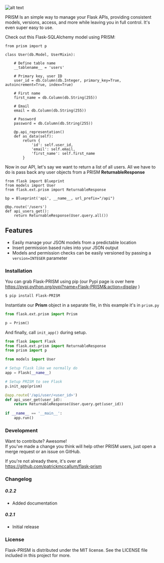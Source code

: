 
    
![alt text](http://patsnacks.com/wp-content/uploads/2015/10/524x128xflask-font-prism-02-e1444044468717.png.pagespeed.ic.e09xraLMJj.png "Flask-PRISM")

PRISM Is an simple way to manage your Flask APIs, providing consistent models, versions, access, and more while leaving you in full control. It's even super easy to use.

Check out this Flask-SQLAlchemy model using PRISM:

```
from prism import p

class User(db.Model, UserMixin):

    # Define table name
    __tablename__ = 'users'
 
    # Primary key, user ID
    user_id = db.Column(db.Integer, primary_key=True, autoincrement=True, index=True)
 
    # First name
    first_name = db.Column(db.String(255))

    # Email
    email = db.Column(db.String(255))
 
    # Password
    password = db.Column(db.String(255))
 
    @p.api_representation()
    def as_data(self):
        return {
            'id': self.user_id,
            'email': self.email,
            'first_name': self.first_name
        }
```
    
Now in our API, let's say we want to return a list of all users. All we have to do is pass back any user objects from a PRISM **ReturnableResponse**

```
from flask import Blueprint
from models import User
from flask.ext.prism import ReturnableResponse

bp = Blueprint('api', __name__, url_prefix="/api")

@bp.route('/users')
def api_users_get():
    return ReturnableResponse(User.query.all())

```
    
    
Features
--------

- Easily manage your JSON models from a predictable location
- Insert permission based rules into your JSON output
- Models and permission checks can be easily versioned by passing a ``version=INTEGER`` parameter




### Installation

You can grab Flask-PRISM using pip (our Pypi page is over here <https://pypi.python.org/pypi?name=Flask-PRISM&:action=display> )

```sh
$ pip install Flask-PRISM
```

Instantiate our **Prism** object in a separate file, in this example it's in ``prism.py``
```python
from flask.ext.prism import Prism

p = Prism()
```

And finally, call ``init_app()`` during setup.
```python
from flask import Flask
from flask.ext.prism import ReturnableResponse
from prism import p

from models import User

# Setup flask like we normally do
app = Flask(__name__)

# Setup PRISM to see Flask
p.init_app(prism)

@app.route('/api/user/<user_id>')
def api_user_get(user_id):
    return ReturnableResponse(User.query.get(user_id))
    
if __name__ == '__main__':
    app.run()
```




### Development

Want to contribute? Awesome!  
If you've made a change you think will help other PRISM users, just open a merge request or an issue on GitHub.

If you're not already there, it's over at <https://github.com/patrickmccallum/flask-prism>


### Changelog
##### 0.2.2
    
- Added documentation
    
##### 0.2.1
 - Initial release


### License


Flask-PRISM is distributed under the MIT license. See the LICENSE file included in this project for more.






